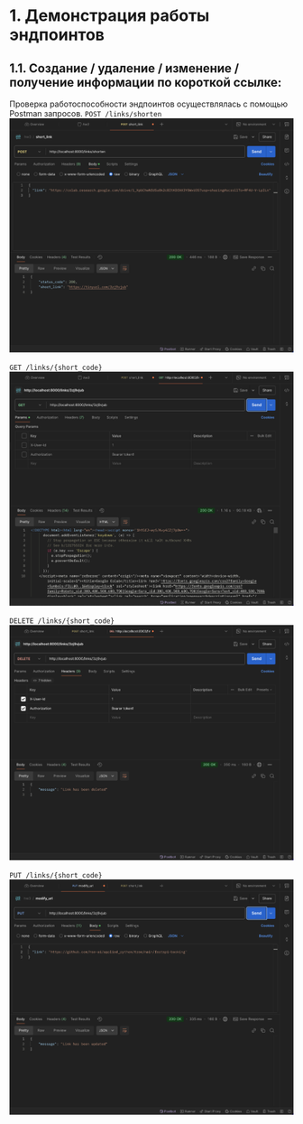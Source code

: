 
# 1. Демонстрация работы эндпоинтов
## 1.1. Создание / удаление / изменение / получение информации по короткой ссылке:
Проверка работоспособности эндпоинтов осуществлялась с помощью Postman запросов.
`POST /links/shorten`
![alt text](image.png)

`GET /links/{short_code}`
![alt text](image-1.png)

`DELETE /links/{short_code}`
![alt text](image-2.png)

`PUT /links/{short_code}`
![alt text](image-3.png)